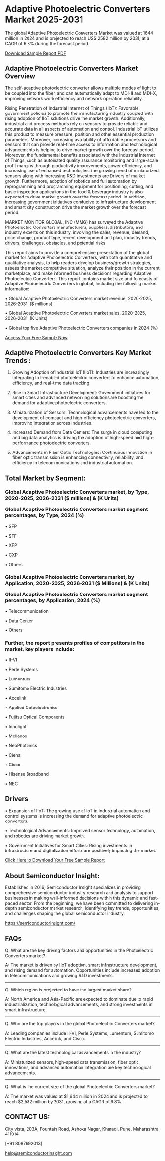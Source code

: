 <h1>Adaptive Photoelectric Converters Market 2025-2031</h1>

The global Adaptive Photoelectric Converters Market was valued at 1644 million in 2024 and is projected to reach US$ 2582 million by 2031, at a CAGR of 6.8% during the forecast period.

[Download Sample Report PDF
](https://semiconductorinsight.com/download-sample-report/?product_id=88371)

<h2>Adaptive Photoelectric Converters Market Overview</h2>

The self-adaptive photoelectric converter allows multiple modes of light to be coupled into the fiber, and can automatically adapt to MDI-II and MDI-X, improving network work efficiency and network operation reliability.

Rising Penetration of Industrial Internet of Things (IIoT): Favorable government policies to promote the manufacturing industry coupled with rising adoption of IIoT solutions drive the market growth. Additionally, industrial and process methods rely on sensors to provide reliable and accurate data in all aspects of automation and control. Industrial IoT utilizes this product to measure pressure, position and other essential production parameters. Moreover, increasing availability of affordable processors and sensors that can provide real-time access to information and technological advancements is helping to drive market growth over the forecast period. Moreover, the fundamental benefits associated with the Industrial Internet of Things, such as automated quality assurance monitoring and large-scale profit margins through productivity improvements, power efficiency, and increasing use of enhanced technologies: the growing trend of miniaturized sensors along with increasing R&D investments are Drivers of market growth. Furthermore, adoption of robotics and full automation by reprogramming and programming equipment for positioning, cutting, and basic inspection applications in the food & beverage industry is also expected to drive market growth over the forecast period. In addition, increasing government initiatives conducive to infrastructure development and smart city construction drive the market growth over the forecast period.

MARKET MONITOR GLOBAL, INC (MMG) has surveyed the Adaptive Photoelectric Converters manufacturers, suppliers, distributors, and industry experts on this industry, involving the sales, revenue, demand, price change, product type, recent development and plan, industry trends, drivers, challenges, obstacles, and potential risks

This report aims to provide a comprehensive presentation of the global market for Adaptive Photoelectric Converters, with both quantitative and qualitative analysis, to help readers develop business/growth strategies, assess the market competitive situation, analyze their position in the current marketplace, and make informed business decisions regarding Adaptive Photoelectric Converters. This report contains market size and forecasts of Adaptive Photoelectric Converters in global, including the following market information:

•	Global Adaptive Photoelectric Converters market revenue, 2020-2025, 2026-2031, ($ millions)

•	Global Adaptive Photoelectric Converters market sales, 2020-2025, 2026-2031, (K Units)

•	Global top five Adaptive Photoelectric Converters companies in 2024 (%)

[Access Your Free Sample Now
](https://semiconductorinsight.com/download-sample-report/?product_id=88371)

<h2>Adaptive Photoelectric Converters Key Market Trends  :</h2>

1.	Growing Adoption of Industrial IoT (IIoT): Industries are increasingly integrating IoT-enabled photoelectric converters to enhance automation, efficiency, and real-time data tracking.

2.	Rise in Smart Infrastructure Development: Government initiatives for smart cities and advanced networking solutions are boosting the demand for adaptive photoelectric converters.

3.	Miniaturization of Sensors: Technological advancements have led to the development of compact and high-efficiency photoelectric converters, improving integration across industries.

4.	Increased Demand from Data Centers: The surge in cloud computing and big data analytics is driving the adoption of high-speed and high-performance photoelectric converters.

5.	Advancements in Fiber Optic Technologies: Continuous innovation in fiber optic transmission is enhancing connectivity, reliability, and efficiency in telecommunications and industrial automation.

<h2>Total Market by Segment:</h2>

<h3>Global Adaptive Photoelectric Converters market, by Type, 2020-2025, 2026-2031 ($ millions) & (K Units)

Global Adaptive Photoelectric Converters market segment percentages, by Type, 2024 (%)</h3>

•	SFP

•	SFF

•	XFP

•	CXP

•	Others

<h3>Global Adaptive Photoelectric Converters market, by Application, 2020-2025, 2026-2031 ($ Millions) & (K Units)

Global Adaptive Photoelectric Converters market segment percentages, by Application, 2024 (%)</h3>

•	Telecommunication

•	Data Center

•	Others

<h3>Further, the report presents profiles of competitors in the market, key players include:</h3>

•	II-VI

•	Perle Systems

•	Lumentum

•	Sumitomo Electric Industries

•	Accelink

•	Applied Optoelectronics

•	Fujitsu Optical Components

•	Innolight

•	Mellanox

•	NeoPhotonics

•	Ciena

•	Cisco

•	Hisense Broadband

•	NEC

<h2>Drivers</h2>

•	Expansion of IIoT: The growing use of IoT in industrial automation and control systems is increasing the demand for adaptive photoelectric converters.

•	Technological Advancements: Improved sensor technology, automation, and robotics are driving market growth.

•	Government Initiatives for Smart Cities: Rising investments in infrastructure and digitalization efforts are positively impacting the market.

[Click Here to Download Your Free Sample Report](https://semiconductorinsight.com/download-sample-report/?product_id=88371) 


<h2>About Semiconductor Insight:</h2>

Established in 2016, Semiconductor Insight specializes in providing comprehensive semiconductor industry research and analysis to support businesses in making well-informed decisions within this dynamic and fast-paced sector. From the beginning, we have been committed to delivering in-depth semiconductor market research, identifying key trends, opportunities, and challenges shaping the global semiconductor industry.

https://semiconductorinsight.com/

<h2>FAQs</h2>

Q: What are the key driving factors and opportunities in the Photoelectric Converters market?

A: The market is driven by IIoT adoption, smart infrastructure development, and rising demand for automation. Opportunities include increased adoption in telecommunications and growing R&D investments.

________________________________________

Q: Which region is projected to have the largest market share?

A: North America and Asia-Pacific are expected to dominate due to rapid industrialization, technological advancements, and strong investments in smart infrastructure.

________________________________________

Q: Who are the top players in the global Photoelectric Converters market?

A: Leading companies include II-VI, Perle Systems, Lumentum, Sumitomo Electric Industries, Accelink, and Cisco.

________________________________________

Q: What are the latest technological advancements in the industry?

A: Miniaturized sensors, high-speed data transmission, fiber optic innovations, and advanced automation integration are key technological advancements.

________________________________________

Q: What is the current size of the global Photoelectric Converters market?

A: The market was valued at $1,644 million in 2024 and is projected to reach $2,582 million by 2031, growing at a CAGR of 6.8%.

<h2>CONTACT US:</h2>

City vista, 203A, Fountain Road, Ashoka Nagar, Kharadi, Pune, Maharashtra 411014

[+91 8087992013]

help@semiconductorinsight.com





